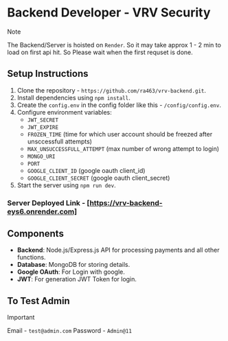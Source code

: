 # Backend Developer - VRV Security

> [!NOTE]  
> The Backend/Server is hoisted on `Render`. So it may take approx 1 - 2 min to load on first api hit.
> So Please wait when the first requset is done.

## Setup Instructions

1. Clone the repository - `https://github.com/ra463/vrv-backend.git`.
2. Install dependencies using `npm install`.
3. Create the `config.env` in the config folder like this - `/config/config.env`.
4. Configure environment variables:
   - `JWT_SECRET`
   - `JWT_EXPIRE`
   - `FROZEN_TIME` (time for which user account should be freezed after unsccessfull attempts)
   - `MAX_UNSUCCESSFULL_ATTEMPT` (max number of wrong attempt to login)
   - `MONGO_URI`
   - `PORT`
   - `GOOGLE_CLIENT_ID` (google oauth client_id)
   - `GOOGLE_CLIENT_SECRET` (google oauth client_secret)
5. Start the server using `npm run dev`.

### Server Deployed Link - [https://vrv-backend-eys6.onrender.com]

## Components

- **Backend**: Node.js/Express.js API for processing payments and all other functions.
- **Database**: MongoDB for storing details.
- **Google OAuth**: For Login with google.
- **JWT**: For generation JWT Token for login.

## To Test Admin

> [!IMPORTANT]  
> Email - `test@admin.com`
> Password - `Admin@11`

